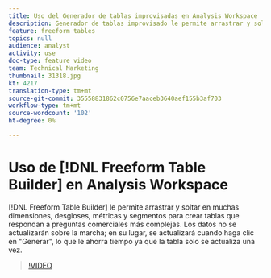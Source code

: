 ```yaml
---
title: Uso del Generador de tablas improvisadas en Analysis Workspace
description: Generador de tablas improvisado le permite arrastrar y soltar en muchas dimensiones, desgloses, métricas y segmentos para generar tablas que respondan a preguntas comerciales más complejas. Los datos no se actualizarán sobre la marcha; en su lugar, se actualizará cuando haga clic en "Generar", lo que le ahorra tiempo ya que la tabla solo se actualiza una vez.
feature: freeform tables
topics: null
audience: analyst
activity: use
doc-type: feature video
team: Technical Marketing
thumbnail: 31318.jpg
kt: 4217
translation-type: tm+mt
source-git-commit: 35558831862c0756e7aaceb3640aef155b3af703
workflow-type: tm+mt
source-wordcount: '102'
ht-degree: 0%

---
```



# Uso de [!DNL Freeform Table Builder] en Analysis Workspace

[!DNL Freeform Table Builder] le permite arrastrar y soltar en muchas dimensiones, desgloses, métricas y segmentos para crear tablas que respondan a preguntas comerciales más complejas. Los datos no se actualizarán sobre la marcha; en su lugar, se actualizará cuando haga clic en &quot;Generar&quot;, lo que le ahorra tiempo ya que la tabla solo se actualiza una vez.

>[!VIDEO](https://video.tv.adobe.com/v/31318/?quality=12)
